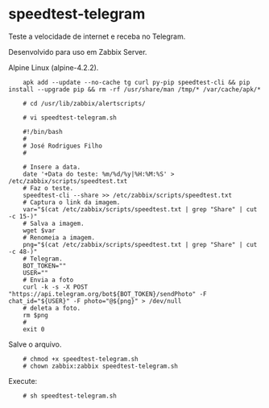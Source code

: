 # speedtest-telegram
Teste a velocidade de internet e receba no Telegram. 

Desenvolvido para uso em Zabbix Server.

Alpine Linux (alpine-4.2.2).

        apk add --update --no-cache tg curl py-pip speedtest-cli && pip install --upgrade pip && rm -rf /usr/share/man /tmp/* /var/cache/apk/*

        # cd /usr/lib/zabbix/alertscripts/

        # vi speedtest-telegram.sh

        #!/bin/bash
        #
        # José Rodrigues Filho
        #

        # Insere a data.
        date '+Data do teste: %m/%d/%y|%H:%M:%S' > /etc/zabbix/scripts/speedtest.txt 
        # Faz o teste.
        speedtest-cli --share >> /etc/zabbix/scripts/speedtest.txt
        # Captura o link da imagem.
        var="$(cat /etc/zabbix/scripts/speedtest.txt | grep "Share" | cut -c 15-)"
        # Salva a imagem.
        wget $var
        # Renomeia a imagem.
        png="$(cat /etc/zabbix/scripts/speedtest.txt | grep "Share" | cut -c 48-)"
        # Telegram.
        BOT_TOKEN=""
        USER=""
        # Envia a foto
        curl -k -s -X POST "https://api.telegram.org/bot${BOT_TOKEN}/sendPhoto" -F chat_id="${USER}" -F photo="@${png}" > /dev/null
        # deleta a foto.
        rm $png
        #
        exit 0

Salve o arquivo.

        # chmod +x speedtest-telegram.sh
        # chown zabbix:zabbix speedtest-telegram.sh

Execute:

        # sh speedtest-telegram.sh

